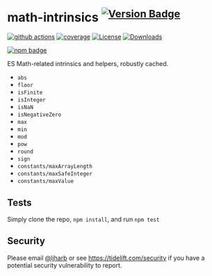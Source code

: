 # math-intrinsics <sup>[![Version Badge][npm-version-svg]][package-url]</sup>

[![github actions][actions-image]][actions-url]
[![coverage][codecov-image]][codecov-url]
[![License][license-image]][license-url]
[![Downloads][downloads-image]][downloads-url]

[![npm badge][npm-badge-png]][package-url]

ES Math-related intrinsics and helpers, robustly cached.

- `abs`
- `floor`
- `isFinite`
- `isInteger`
- `isNaN`
- `isNegativeZero`
- `max`
- `min`
- `mod`
- `pow`
- `round`
- `sign`
- `constants/maxArrayLength`
- `constants/maxSafeInteger`
- `constants/maxValue`

## Tests

Simply clone the repo, `npm install`, and run `npm test`

## Security

Please email [@ljharb](https://github.com/ljharb) or see https://tidelift.com/security if you have a potential security
vulnerability to report.

[package-url]: https://npmjs.org/package/math-intrinsics

[npm-version-svg]: https://versionbadg.es/es-shims/math-intrinsics.svg

[deps-svg]: https://david-dm.org/es-shims/math-intrinsics.svg

[deps-url]: https://david-dm.org/es-shims/math-intrinsics

[dev-deps-svg]: https://david-dm.org/es-shims/math-intrinsics/dev-status.svg

[dev-deps-url]: https://david-dm.org/es-shims/math-intrinsics#info=devDependencies

[npm-badge-png]: https://nodei.co/npm/math-intrinsics.png?downloads=true&stars=true

[license-image]: https://img.shields.io/npm/l/math-intrinsics.svg

[license-url]: LICENSE

[downloads-image]: https://img.shields.io/npm/dm/es-object.svg

[downloads-url]: https://npm-stat.com/charts.html?package=math-intrinsics

[codecov-image]: https://codecov.io/gh/es-shims/math-intrinsics/branch/main/graphs/badge.svg

[codecov-url]: https://app.codecov.io/gh/es-shims/math-intrinsics/

[actions-image]: https://img.shields.io/endpoint?url=https://github-actions-badge-u3jn4tfpocch.runkit.sh/es-shims/math-intrinsics

[actions-url]: https://github.com/es-shims/math-intrinsics/actions
